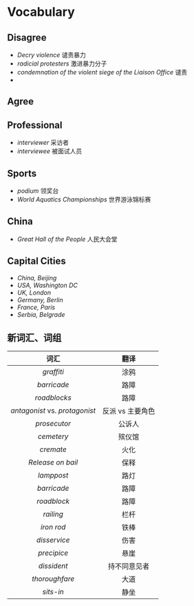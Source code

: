 # Vocabulary 

## Disagree
- _Decry violence_ 谴责暴力
- _radicial protesters_ 激进暴力分子
- _condemnation of the violent siege of the Liaison Office_ 谴责
- 
## Agree



## Professional 
- _interviewer_ 采访者 
- _interviewee_ 被面试人员

## Sports
- _podium_ 领奖台 
- _World Aquatics Championships_ 世界游泳锦标赛

## China
- _Great Hall of the People_ 人民大会堂

## Capital Cities

- _China, Beijing_
- _USA, Washington DC_ 
- _UK, London_
- _Germany, Berlin_
- _France, Paris_
- _Serbia, Belgrade_


## 新词汇、词组

词汇|翻译
:---:|:---:
_graffiti_ |涂鸦
_barricade_ |路障
_roadblocks_ |路障
_antagonist_ vs. _protagonist_ |反派 vs 主要角色
_prosecutor_ |公诉人
_cemetery_ |殡仪馆
_cremate_ |火化
_Release on bail_ |保释
_lamppost_ |路灯
_barricade_ |路障
_roadblock_ |路障
_railing_ |栏杆
_iron rod_ |铁棒 
_disservice_|伤害
_precipice_|悬崖
_dissident_|持不同意见者
_thoroughfare_|大道
_sits-in_|静坐